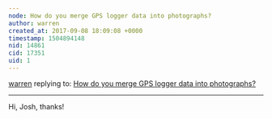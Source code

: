 ```yaml
---
node: How do you merge GPS logger data into photographs?
author: warren
created_at: 2017-09-08 18:09:08 +0000
timestamp: 1504894148
nid: 14861
cid: 17351
uid: 1
---
```




[warren](../profile/warren) replying to: [How do you merge GPS logger data into photographs?](../notes/warren/09-08-2017/how-do-you-merge-gps-logger-data-into-photographs)

----
Hi, Josh, thanks!